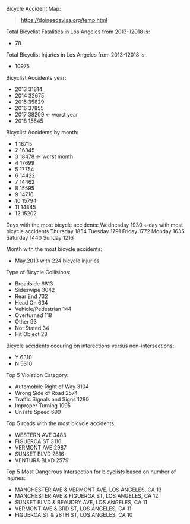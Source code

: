 Bicycle Accident Map: 
>https://doineedavisa.org/temp.html


Total Bicyclist Fatalities in Los Angeles from 2013-12018 is: 
* 78

Total Bicyclist Injuries in Los Angeles from 2013-12018 is: 
* 10975

Bicyclist Accidents year: 
- 2013    31814
- 2014    32675
- 2015    35829
- 2016    37855
- 2017    38209 <- worst year
- 2018    15645

Bicyclist Accidents by month: 
- 1     16715
- 2     16345
- 3     18478 <- worst month
- 4     17699
- 5     17754
- 6     14422
- 7     14462
- 8     15595
- 9     14716
- 10    15794
- 11    14845
- 12    15202

Days with the most bicycle accidents:
Wednesday    1930 <-day with most bicycle accidents
Thursday     1854
Tuesday      1791
Friday       1772
Monday       1635
Saturday     1440
Sunday       1216

Month with the most bicycle accidents: 
- May,2013 with 224 bicycle injuries

Type of Bicycle Collisions:
- Broadside             6813
- Sideswipe             3042
- Rear End               732
- Head On                634
- Vehicle/Pedestrian     144
- Overturned             118
- Other                   93
- Not Stated              34
- Hit Object              28

Bicycle accidents occuring on interections versus non-intersections:
- Y    6310
- N    5310

Top 5 Violation Category:
- Automobile Right of Way                                        3104
- Wrong Side of Road                                             2574
- Traffic Signals and Signs                                      1280
- Improper Turning                                               1095
- Unsafe Speed                                                    699

Top 5 roads with the most bicycle accidents:
- WESTERN AVE       3483
- FIGUEROA ST       3116
- VERMONT AVE       2987
- SUNSET BLVD       2816
- VENTURA BLVD      2579

Top 5 Most Dangerous Intersection for bicyclists based on number of injuries:
- MANCHESTER AVE & VERMONT AVE, LOS ANGELES, CA    13
- MANCHESTER AVE & FIGUEROA ST, LOS ANGELES, CA    12
- SUNSET BLVD & BEAUDRY AVE, LOS ANGELES, CA       11
- VERMONT AVE & 3RD ST, LOS ANGELES, CA            11
- FIGUEROA ST & 28TH ST, LOS ANGELES, CA           10


